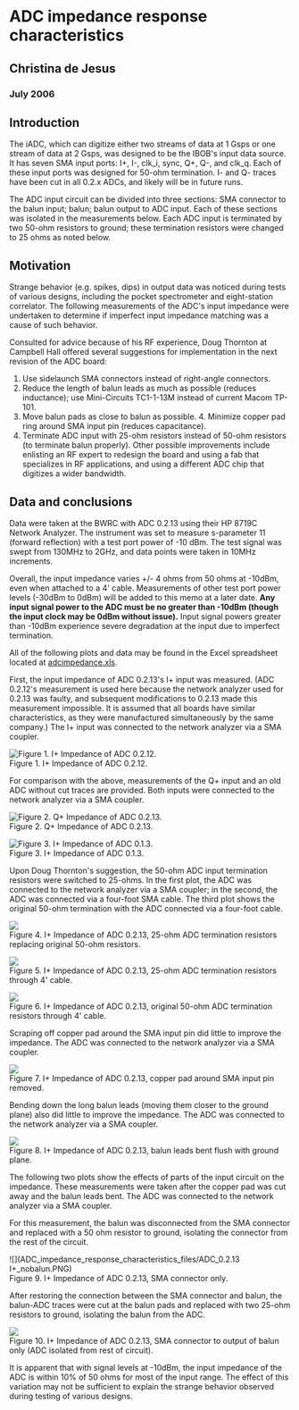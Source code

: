 ADC impedance response characteristics
======================================

Christina de Jesus
------------------

### July 2006

Introduction
------------

The iADC, which can digitize either two streams of data at 1 Gsps or one
stream of data at 2 Gsps, was designed to be the IBOB's input data
source. It has seven SMA input ports: I+, I-, clk\_i, sync, Q+, Q-, and
clk\_q. Each of these input ports was designed for 50-ohm termination.
I- and Q- traces have been cut in all 0.2.x ADCs, and likely will be in
future runs.

The ADC input circuit can be divided into three sections: SMA connector
to the balun input; balun; balun output to ADC input. Each of these
sections was isolated in the measurements below. Each ADC input is
terminated by two 50-ohm resistors to ground; these termination
resistors were changed to 25 ohms as noted below.

Motivation
----------

Strange behavior (e.g. spikes, dips) in output data was noticed during
tests of various designs, including the pocket spectrometer and
eight-station correlator. The following measurements of the ADC's input
impedance were undertaken to determine if imperfect input impedance
matching was a cause of such behavior.

Consulted for advice because of his RF experience, Doug Thornton at
Campbell Hall offered several suggestions for implementation in the next
revision of the ADC board:
1. Use sidelaunch SMA connectors instead of right-angle connectors.
2. Reduce the length of balun leads as much as possible (reduces
inductance); use Mini-Circuits TC1-1-13M instead of current Macom
TP-101.
3. Move balun pads as close to balun as possible. 4. Minimize copper pad
ring around SMA input pin (reduces capacitance).
5. Terminate ADC input with 25-ohm resistors instead of 50-ohm resistors
(to terminate balun properly).
Other possible improvements include enlisting an RF expert to redesign
the board and using a fab that specializes in RF applications, and using
a different ADC chip that digitizes a wider bandwidth.

Data and conclusions
--------------------

Data were taken at the BWRC with ADC 0.2.13 using their HP 8719C Network
Analyzer. The instrument was set to measure s-parameter 11 (forward
reflection) with a test port power of -10 dBm. The test signal was swept
from 130MHz to 2GHz, and data points were taken in 10MHz increments.

Overall, the input impedance varies +/- 4 ohms from 50 ohms at -10dBm,
even when attached to a 4' cable. Measurements of other test port power
levels (-30dBm to 0dBm) will be added to this memo at a later date.
**Any input signal power to the ADC must be no greater than -10dBm
(though the input clock may be 0dBm without issue).** Input signal
powers greater than -10dBm experience severe degradation at the input
due to imperfect termination.

All of the following plots and data may be found in the Excel
spreadsheet located at
[adcimpedance.xls](adcimpedance.xls).

First, the input impedance of ADC 0.2.13's I+ input was measured. (ADC
0.2.12's measurement is used here because the network analyzer used for
0.2.13 was faulty, and subsequent modifications to 0.2.13 made this
measurement impossible. It is assumed that all boards have similar
characteristics, as they were manufactured simultaneously by the same
company.) The I+ input was connected to the network analyzer via a SMA
coupler.

![Figure 1. I+ Impedance of ADC 0.2.12.](ADC_impedance_response_characteristics_files/ADC_0.2.12_I+.PNG)\
Figure 1. I+ Impedance of ADC 0.2.12.

For comparison with the above, measurements of the Q+ input and an old
ADC without cut traces are provided. Both inputs were connected to the
network analyzer via a SMA coupler.

![Figure 2. Q+ Impedance of ADC 0.2.13.](ADC_impedance_response_characteristics_files/ADC_0.2.13_Q+.PNG)\
Figure 2. Q+ Impedance of ADC 0.2.13.

![Figure 3. I+ Impedance of ADC 0.1.3.](ADC_impedance_response_characteristics_files/ADC_0.1.3_I+(uncuttraces).PNG)\
Figure 3. I+ Impedance of ADC 0.1.3.

Upon Doug Thornton's suggestion, the 50-ohm ADC input termination
resistors were switched to 25-ohms. In the first plot, the ADC was
connected to the network analyzer via a SMA coupler; in the second, the
ADC was connected via a four-foot SMA cable. The third plot shows the
original 50-ohm termination with the ADC connected via a four-foot
cable.

![](ADC_impedance_response_characteristics_files/ADC_0.2.13_I+_25ohms.PNG)\
Figure 4. I+ Impedance of ADC 0.2.13, 25-ohm ADC termination resistors
replacing original 50-ohm resistors.

![](ADC_impedance_response_characteristics_files/ADC_0.2.13_I+_cable_25ohms.PNG)\
Figure 5. I+ Impedance of ADC 0.2.13, 25-ohm ADC termination resistors
through 4' cable.

![](ADC_impedance_response_characteristics_files/ADC_0.2.13_I+cable_50ohms.PNG)\
Figure 6. I+ Impedance of ADC 0.2.13, original 50-ohm ADC termination
resistors through 4' cable.

Scraping off copper pad around the SMA input pin did little to improve
the impedance. The ADC was connected to the network analyzer via a SMA
coupler.

![](ADC_impedance_response_characteristics_files/ADC_0.2.13_I+_nopad.PNG)\
Figure 7. I+ Impedance of ADC 0.2.13, copper pad around SMA input pin
removed.

Bending down the long balun leads (moving them closer to the ground
plane) also did little to improve the impedance. The ADC was connected
to the network analyzer via a SMA coupler.

![](ADC_impedance_response_characteristics_files/ADC_0.2.13_I+_bentleads.PNG)\
Figure 8. I+ Impedance of ADC 0.2.13, balun leads bent flush with ground
plane.

The following two plots show the effects of parts of the input circuit
on the impedance. These measurements were taken after the copper pad was
cut away and the balun leads bent. The ADC was connected to the network
analyzer via a SMA coupler.

For this measurement, the balun was disconnected from the SMA connector
and replaced with a 50 ohm resistor to ground, isolating the connector
from the rest of the circuit.

![](ADC_impedance_response_characteristics_files/ADC_0.2.13 I+_nobalun.PNG)\
Figure 9. I+ Impedance of ADC 0.2.13, SMA connector only.

After restoring the connection between the SMA connector and balun, the
balun-ADC traces were cut at the balun pads and replaced with two 25-ohm
resistors to ground, isolating the balun from the ADC.

![](ADC_impedance_response_characteristics_files/ADC_0.2.13_I+_isolatedbalun.PNG)\
Figure 10. I+ Impedance of ADC 0.2.13, SMA connector to output of balun
only (ADC isolated from rest of circuit).

It is apparent that with signal levels at -10dBm, the input impedance of
the ADC is within 10% of 50 ohms for most of the input range. The effect
of this variation may not be sufficient to explain the strange behavior
observed during testing of various designs.
